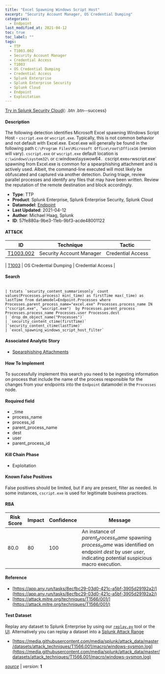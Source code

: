```yaml
---
title: "Excel Spawning Windows Script Host"
excerpt: "Security Account Manager, OS Credential Dumping"
categories:
  - Endpoint
last_modified_at: 2021-04-12
toc: true
toc_label: ""
tags:
  - TTP
  - T1003.002
  - Security Account Manager
  - Credential Access
  - T1003
  - OS Credential Dumping
  - Credential Access
  - Splunk Enterprise
  - Splunk Enterprise Security
  - Splunk Cloud
  - Endpoint
  - Exploitation
---
```




[Try in Splunk Security Cloud](https://www.splunk.com/en_us/cyber-security.html){: .btn .btn--success}

#### Description

The following detection identifies Microsoft Excel spawning Windows Script Host - `cscript.exe` or `wscript.exe`. Typically, this is not common behavior and not default with Excel.exe. Excel.exe will generally be found in the following path `C:\Program Files\Microsoft Office\root\Office16` (version will vary). `cscript.exe` or `wscript.exe` default location is `c:\windows\system32\` or c:windows\syswow64`. `cscript.exe` or `wscript.exe` spawning from Excel.exe is common for a spearphishing attachment and is actively used. Albeit, the command-line executed will most likely be obfuscated and captured via another detection. During triage, review parallel processes and identify any files that may have been written. Review the reputation of the remote destination and block accordingly.

- **Type**: TTP
- **Product**: Splunk Enterprise, Splunk Enterprise Security, Splunk Cloud
- **Datamodel**: [Endpoint](https://docs.splunk.com/Documentation/CIM/latest/User/Endpoint)
- **Last Updated**: 2021-04-12
- **Author**: Michael Haag, Splunk
- **ID**: 57fe880a-9be3-11eb-9bf3-acde48001122


#### ATT&CK

| ID          | Technique   | Tactic         |
| ----------- | ----------- |--------------- |
| [T1003.002](https://attack.mitre.org/techniques/T1003/002/) | Security Account Manager | Credential Access |



| [T1003](https://attack.mitre.org/techniques/T1003/) | OS Credential Dumping | Credential Access |





#### Search

```

| tstats `security_content_summariesonly` count values(Processes.process) min(_time) as firstTime max(_time) as lastTime from datamodel=Endpoint.Processes where Processes.parent_process_name="excel.exe" Processes.process_name IN ("cscript.exe", "wscript.exe")  by Processes.parent_process Processes.process_name Processes.user Processes.dest 
| `drop_dm_object_name("Processes")` 
| `security_content_ctime(firstTime)`
|`security_content_ctime(lastTime)` 
| `excel_spawning_windows_script_host_filter`
```

#### Associated Analytic Story
* [Spearphishing Attachments](/stories/spearphishing_attachments)


#### How To Implement
To successfully implement this search you need to be ingesting information on process that include the name of the process responsible for the changes from your endpoints into the `Endpoint` datamodel in the `Processes` node.

#### Required field
* _time
* process_name
* process_id
* parent_process_name
* dest
* user
* parent_process_id


#### Kill Chain Phase
* Exploitation


#### Known False Positives
False positives should be limited, but if any are present, filter as needed. In some instances, `cscript.exe` is used for legitimate business practices.


#### RBA

| Risk Score  | Impact      | Confidence   | Message      |
| ----------- | ----------- |--------------|--------------|
| 80.0 | 80 | 100 | An instance of $parent_process_name$ spawning $process_name$ was identified on endpoint $dest$ by user $user$, indicating potential suspicious macro execution. |




#### Reference

* [https://app.any.run/tasks/8ecfbc29-03d0-421c-a5bf-3905d29192a2/](https://app.any.run/tasks/8ecfbc29-03d0-421c-a5bf-3905d29192a2/)
* [https://attack.mitre.org/techniques/T1566/001/](https://attack.mitre.org/techniques/T1566/001/)



#### Test Dataset
Replay any dataset to Splunk Enterprise by using our [`replay.py`](https://github.com/splunk/attack_data#using-replaypy) tool or the [UI](https://github.com/splunk/attack_data#using-ui).
Alternatively you can replay a dataset into a [Splunk Attack Range](https://github.com/splunk/attack_range#replay-dumps-into-attack-range-splunk-server)

* [https://media.githubusercontent.com/media/splunk/attack_data/master/datasets/attack_techniques/T1566.001/macro/windows-sysmon.log](https://media.githubusercontent.com/media/splunk/attack_data/master/datasets/attack_techniques/T1566.001/macro/windows-sysmon.log)



[*source*](https://github.com/splunk/security_content/tree/develop/detections/endpoint/excel_spawning_windows_script_host.yml) \| *version*: **1**